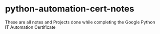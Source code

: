 # python-automation-cert-notes
These are all notes and Projects done while completing the Google Python IT Automation Certificate
